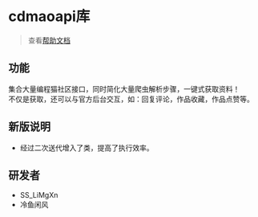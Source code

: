 # cdmaoapi库

> 查看[帮助文档](http://doc.viyrs.com/cdmaoapi)

## 功能
集合大量编程猫社区接口，同时简化大量爬虫解析步骤，一键式获取资料！  
不仅是获取，还可以与官方后台交互，如：回复评论，作品收藏，作品点赞等。

## 新版说明
- 经过二次送代增入了类，提高了执行效率。

## 研发者
- SS_LiMgXn
- 冷鱼闲风